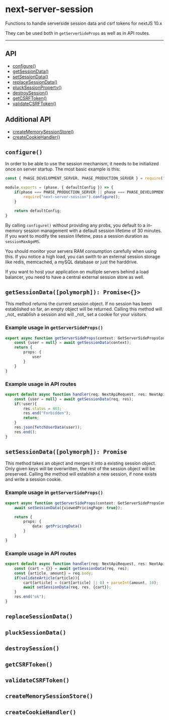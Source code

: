 # next-server-session
Functions to handle serverside session data and csrf tokens for nextJS 10.x

They can be used both in `getServerSideProps` as well as in API routes.

------------------------------------
## API
- [configure()](#configure)
- [getSessionData()](#getSessionData)
- [setSessionData()](#setSessionData)
- [replaceSessionData()](#replaceSessionData)
- [pluckSessionProperty()](#pluckSessionProperty)
- [destroySession()](#destroySession)
- [getCSRFToken()](#getCSRFToken)
- [validateCSRFToken()](#validateCSRFToken)

## Additional API
- [createMemorySessionStore()](#createMemorySessionStore)
- [createCookieHandler()](#createCookieHandler)

## `configure()`
In order to be able to use the session mechanism, it needs to be initialized once on server startup. The most basic
example is this:

```javascript
const { PHASE_DEVELOPMENT_SERVER, PHASE_PRODUCTION_SERVER } = require("next/constants");

module.exports = (phase, { defaultConfig }) => {
    if(phase === PHASE_PRODUCTION_SERVER || phase === PHASE_DEVELOPMENT_SERVER){
        require("next-server-session").configure();
    }

    return defaultConfig;
}
```

By calling `configure()` without providing any probs, you default to a in-memory session management with a default session
lifetime of 30 minutes. If you want to modify the session lifetime, pass a session duration as `sessionMaxAgeMS`.

You should monitor your servers RAM consumption carefully when using this. If you notice a high load, you can swith to an
external session storage like redis, memcached, a mySQL database or just the harddrive. 

If you want to host your application on multiple servers behind a load balancer, you need to have a central external session store as well.


<h2 id="getSessionData"><code>getSessionData([polymorph]): Promise<{}></code></h2>
This method returns the current session object. If no session has been established so far, an empty object will be returned.
Calling this method will _not_ establish a session and will _not_ set a cookie for your visitors.

### Example usage in `getServerSideProps()`
```typescript
export async function getServerSideProps(context: GetServerSidePropsContext){
    const {user = null} = await getSessionData(context);
    return {
        props: {
            user    
        }    
    }
}
```

### Example usage in API routes
```typescript
export default async function handler(req: NextApiRequest, res: NextApiResponse){
    const {user = null} = await getSessionData(req, res);
    if(!user){
        res.status = 403;
        res.end("Forbidden");
        return;        
    }
    res.json(fetchUserData(user));
    res.end();        
}
```
 
<h2 id="setSessionData"><code>setSessionData([polymorph]): Promise<void></code></h2>
This method takes an object and merges it into a existing session object. Only given keys will be overwritten, the rest
of the session object will be preserved. Calling the method will establish a new session, if none exists and write a session
cookie.

### Example usage in `getServerSideProps()`
```typescript
export async function getServerSideProps(context: GetServerSidePropsContext){
    await setSessionData({viewedPricingPage: true});    

    return {
        props: {
            data: getPricingData()        
        }    
    }
}
```

### Example usage in API routes
```typescript
export default async function handler(req: NextApiRequest, res: NextApiResponse){
    const {cart = {}} = await getSessionData(req, res);
    const {article, amount} = req.body;
    if(validateArticle(article)){
        cart[article] = (cart[article] || 0) + parseInt(amount, 10);
        await setSessionData(req, res, {cart});   
    }    
    res.end("ok");      
}
```

## `replaceSessionData()`
## `pluckSessionData()`
## `destroySession()`
## `getCSRFToken()`
## `validateCSRFToken()`
## `createMemorySessionStore()`
## `createCookieHandler()`
